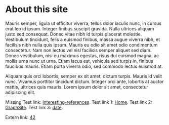 # About this site
Mauris semper, ligula ut efficitur viverra, tellus dolor iaculis nunc, in cursus erat leo id ipsum. Integer finibus suscipit gravida. Nulla ultrices aliquam justo sed consequat. Donec vitae nibh id turpis placerat molestie. Vestibulum tincidunt, felis a euismod finibus, massa augue viverra nibh, et facilisis nibh nulla quis ipsum. Mauris eu odio sit amet odio condimentum consectetur. Nam non lectus vel nisl facilisis semper aliquet sed diam. Donec vestibulum, nisi eu maximus egestas, risus dui euismod magna, ac mollis urna nunc ut urna. Etiam lacus est, vehicula sed turpis in, finibus faucibus mauris. Etiam porta viverra odio, sed commodo lectus euismod at. 

Aliquam quis orci lobortis, semper ex sit amet, dictum turpis. Mauris id velit nunc. Vivamus porttitor tincidunt dictum. Integer orci ante, lobortis at auctor mattis, ultrices quis mauris. Lorem ipsum dolor sit amet, consectetur adipiscing elit.

Missing Test link: [Interesting-references](Interesting-references).
Test link 1: [Home](Home).
Test link 2: [GraphSite](GraphSite).
Test link 3: [date](date).

Extern link: [42](https://simple.wikipedia.org/wiki/42_(answer))
